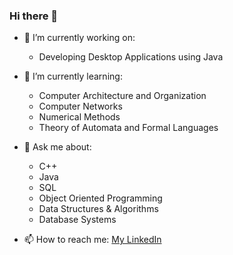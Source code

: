### Hi there 👋

- 🔭 I’m currently working on:
  - Developing Desktop Applications using Java

- 🌱 I’m currently learning:
  - Computer Architecture and Organization
  - Computer Networks
  - Numerical Methods
  - Theory of Automata and Formal Languages

- 💬 Ask me about:
  - C++
  - Java
  - SQL
  - Object Oriented Programming
  - Data Structures & Algorithms
  - Database Systems
- 📫 How to reach me: [My LinkedIn](https://www.linkedin.com/in/ahmed-mujtaba-butt-5a214322b/)

<!--
**AMB-19/AMB-19** is a ✨ _special_ ✨ repository because its `README.md` (this file) appears on your GitHub profile.

Here are some ideas to get you started:

- 🔭 I’m currently working on ...
- 🌱 I’m currently learning ...
- 👯 I’m looking to collaborate on ...
- 🤔 I’m looking for help with ...
- 💬 Ask me about ...
- 📫 How to reach me: ...
- 😄 Pronouns: ...
- ⚡ Fun fact: ...
-->
